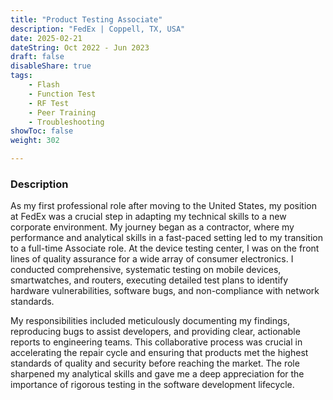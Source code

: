 ```yaml
---
title: "Product Testing Associate"
description: "FedEx | Coppell, TX, USA"
date: 2025-02-21
dateString: Oct 2022 - Jun 2023
draft: false
disableShare: true
tags:
    - Flash
    - Function Test
    - RF Test
    - Peer Training
    - Troubleshooting
showToc: false
weight: 302

--- 
```


### Description

As my first professional role after moving to the United States, my position at FedEx was a crucial step in adapting my technical skills to a new corporate environment. My journey began as a contractor, where my performance and analytical skills in a fast-paced setting led to my transition to a full-time Associate role. At the device testing center, I was on the front lines of quality assurance for a wide array of consumer electronics. I conducted comprehensive, systematic testing on mobile devices, smartwatches, and routers, executing detailed test plans to identify hardware vulnerabilities, software bugs, and non-compliance with network standards.

My responsibilities included meticulously documenting my findings, reproducing bugs to assist developers, and providing clear, actionable reports to engineering teams. This collaborative process was crucial in accelerating the repair cycle and ensuring that products met the highest standards of quality and security before reaching the market. The role sharpened my analytical skills and gave me a deep appreciation for the importance of rigorous testing in the software development lifecycle.


